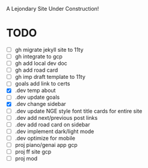 A Lejondary Site Under Construction!

# **TODO**

- [ ] gh migrate jekyll site to 11ty
- [ ] gh integrate to gcp
- [ ] gh add local dev doc
- [ ] gh add road card
- [ ] gh imp draft template to 11ty
- [ ] goals add link to certs
- [x] .dev temp about
- [ ] .dev update goals
- [x] .dev change sidebar
- [ ] .dev update NGE style font title cards for entire site
- [ ] .dev add next/previous post links
- [ ] .dev add road card on sidebar
- [ ] .dev implement dark/light mode
- [ ] .dev optimize for mobile
- [ ] proj piano/genai app gcp
- [ ] proj ff site gcp
- [ ] proj mod